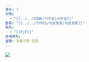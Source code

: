 ```yaml
---
갯수: 1
지역:
  - "[[../../ZONE/사무실|사무실]]"
종류: "[[../../TYPES/의료용품|의료용품]]"
위치:
  - "[[F|F]]"
상세위치: 
설명: 유통기한 만료
---
```

![](http://192.168.50.22/devices/240608_IMG_0215.jpg)